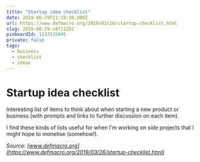 ```yaml
---
title: "Startup idea checklist"
date: 2019-06-29T11:19:38.000Z
url: https://www.defmacro.org/2019/03/26/startup-checklist.html
slug: 2019-06-29-c8f13252
pinboardId: 1137115045
private: false
tags:
  - business
  - checklist
  - ideas
---
```


# Startup idea checklist

Interesting list of items to think about when starting a new product or business (with prompts and links to further discussion on each item).

I find these kinds of lists useful for when I'm working on side projects that I might hope to monetise (somehow!).

_Source: [www.defmacro.org](https://www.defmacro.org/2019/03/26/startup-checklist.html)_
